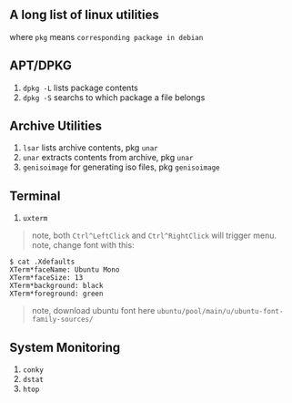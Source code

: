 ## A long list of linux utilities

where `pkg` means `corresponding package in debian`  

APT/DPKG
---
1. `dpkg -L` lists package contents  
1. `dpkg -S` searchs to which package a file belongs  

Archive Utilities
---
1. `lsar` lists archive contents, pkg `unar`  
1. `unar` extracts contents from archive, pkg `unar`
1. `genisoimage` for generating iso files, pkg `genisoimage`  

Terminal
---
1. `uxterm`  

> note, both `Ctrl^LeftClick` and `Ctrl^RightClick` will trigger menu.  
> note, change font with this:  
```
$ cat .Xdefaults
XTerm*faceName: Ubuntu Mono
XTerm*faceSize: 13
XTerm*background: black
XTerm*foreground: green
```
> note, download ubuntu font here `ubuntu/pool/main/u/ubuntu-font-family-sources/`  

System Monitoring
---
1. `conky`  
1. `dstat`  
1. `htop`  
